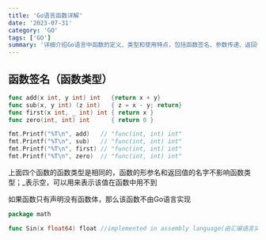 ```yaml
---
title: 'Go语言函数详解'
date: '2023-07-31'
category: 'GO'
tags: ['GO']
summary: '详细介绍Go语言中函数的定义、类型和使用特点，包括函数签名、参数传递、返回值等核心概念'
---
```


## 函数签名（函数类型）

```go
func add(x int, y int) int   {return x + y}
func sub(x, y int) (z int)   { z = x - y; return}
func first(x int, _ int) int { return x }
func zero(int, int) int      { return 0 }

fmt.Printf("%T\n", add)   // "func(int, int) int"
fmt.Printf("%T\n", sub)   // "func(int, int) int"
fmt.Printf("%T\n", first) // "func(int, int) int"
fmt.Printf("%T\n", zero)  // "func(int, int) int"

```

上面四个函数的函数类型是相同的，函数的形参名和返回值的名字不影响函数类型；_表示空，可以用来表示该值在函数中用不到

如果函数只有声明没有函数体，那么该函数不由Go语言实现

```go
package math

func Sin(x float64) float //implemented in assembly language(由汇编语言实现)

```
